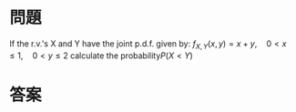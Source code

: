 # 問題
If the r.v.'s X and Y have the joint p.d.f. given by:
$f_{X,Y}(x,y)=x+y,\quad 0<x\leq 1,\quad 0<y\leq 2$
calculate the probability$P(X<Y)$
# 答案
